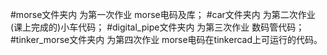 
#morse文件夹内         为第一次作业 morse电码及库；
#car文件夹内           为第二次作业 (课上完成的)小车代码；
#digital_pipe文件夹内  为第三次作业 数码管代码；
#tinker_morse文件夹内  为第四次作业 morse电码在tinkercad上可运行的代码。
